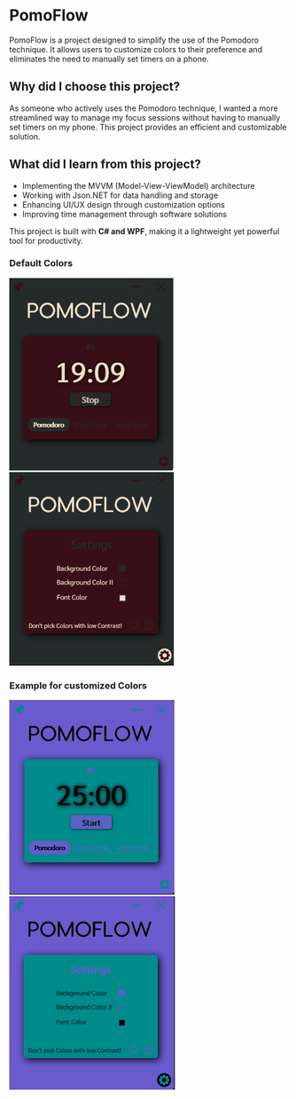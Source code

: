 # PomoFlow  

PomoFlow is a project designed to simplify the use of the Pomodoro technique. It allows users to customize colors to their preference and eliminates the need to manually set timers on a phone.  

## Why did I choose this project?  

As someone who actively uses the Pomodoro technique, I wanted a more streamlined way to manage my focus sessions without having to manually set timers on my phone. This project provides an efficient and customizable solution.  

## What did I learn from this project?  

- Implementing the MVVM (Model-View-ViewModel) architecture  
- Working with Json.NET for data handling and storage  
- Enhancing UI/UX design through customization options  
- Improving time management through software solutions  

This project is built with **C# and WPF**, making it a lightweight yet powerful tool for productivity.  

### Default Colors
![First Screenshot](Img/PomoFlowSS01.png) ![Second Screenshot](Img/PomoFlowSS02.png)

### Example for customized Colors
![Third Screenshot](Img/PomoFlowSS03.png) ![4th Screenshot](Img/PomoFlowSS04.png)
